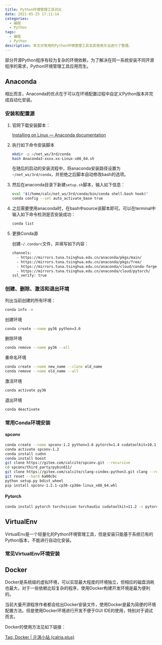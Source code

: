 ```yaml
---
title: Python环境管理工具对比
date: 2021-05-25 17:11:14
categories:
  - 编程
  - Python
tags:
  - 编程
  - Python
description: 本文对常用的Python环境管理工具及其使用方法进行了整理。
---
```


部分开源Python程序有较为复杂的环境依赖，为了解决在同一系统安装不同开源程序的需求，Python环境管理工具应用而生。

## Anaconda

相比而言，Anaconda的优点在于可以在环境配置过程中自定义Python版本并完成自动化安装。

### 安装和配置源

1. 官网下载安装脚本：

   [Installing on Linux — Anaconda documentation](https://docs.anaconda.com/anaconda/install/linux/)

2. 执行如下命令安装脚本

   ```bash
   mkdir -p ~/net_ws/3rd/conda
   bash Anaconda3-xxxx.xx-Linux-x86_64.sh
   ```

   在随后的启动的安装流程中，将anaconda安装路径设置为`~/net_ws/3rd/conda`，并拒绝之后脚本自动修改bash的选项。

3. 然后在anaconda目录下新建`setup.sh`脚本，输入如下信息：

   ```bash
   eval "$(/home/calc/net_ws/3rd/conda/bin/conda shell.bash hook)"
   conda config --set auto_activate_base true
   ```

4. 之后需要使用anaconda时，在bash中source该脚本即可。可以在terminal中输入如下命令检测是否安装成功：

   ```bash
   conda list
   ```

5. 更换Conda源

   创建`~/.condarc`文件，并填写如下内容：

   ```bash
   channels:
     - https://mirrors.tuna.tsinghua.edu.cn/anaconda/pkgs/main/
     - https://mirrors.tuna.tsinghua.edu.cn/anaconda/pkgs/free/
     - https://mirrors.tuna.tsinghua.edu.cn/anaconda/cloud/conda-forge/
     - https://mirrors.tuna.tsinghua.edu.cn/anaconda/cloud/pytorch/
   ssl_verify: true
   ```

### 创建、删除、激活和退出环境

列出当前创建的所有环境：

```bash
conda info -e
```

创建环境

```bash
conda create --name py36 python=3.6 
```

删除环境

```bash
conda remove --name py36 --all
```

重命名环境

```bash
conda create --name new_name --clone old_name
conda remove --name old_name --all
```

激活环境

```bash
conda activate py36
```

退出环境

```bash
conda deactivate
```



### 常用Conda环境安装

#### spconv

```bash
conda create --name spconv-1.2 python=3.6 pytorch=1.4 cudatoolkit=10.1 --channel pytorch --channel=conda-forge
conda activate spconv-1.2
conda install cudnn
conda install boost
git clone https://gitee.com/calcite/spconv.git --recursive
cd spconv/third_party/pybind11/
git clone https://gitee.com/calcite/clang-cindex-python3.git clang --recursive
git reset --hard 6a00cbc
python setup.py bdist_wheel
pip install spconv-1.2.1-cp36-cp36m-linux_x86_64.whl
```

#### Pytorch

```bash
conda install pytorch torchvision torchaudio cudatoolkit=11.2 -c pytorch
```

## VirtualEnv

VirtualEnv是一个轻量化的Python环境管理工具，但是安装只能基于系统已有的Python版本，不能进行自动化安装。

### 常见VirtualEnv环境安装



## Docker

Docker是系统级的虚拟环境，可以实现最大程度的环境独立，但相应的磁盘消耗也最大，对于一些依赖比较复杂的程序，使用Docker构建开发环境是最为便利的。

当前大量开源程序作者都会给出Docker安装文件，使用Docker是最为简便的环境配置方法。但是使用Docker环境进行开发不便于GUI IDE的使用，特别对于调试而言。

Docker的使用方法见如下链接：

[Tag: Docker | 亓淇小站 (calria.plus)](https://blog.calria.plus/tags/Docker/)













